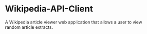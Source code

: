 # Wikipedia-API-Client
A Wikipedia article viewer web application that allows a user to view random article extracts.
